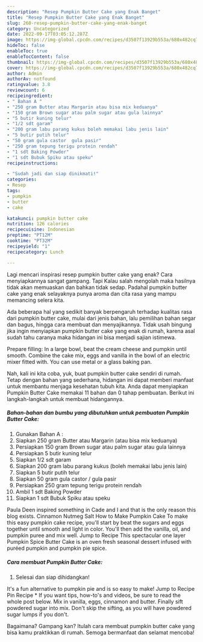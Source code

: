 ```yaml
---
description: "Resep Pumpkin Butter Cake yang Enak Banget"
title: "Resep Pumpkin Butter Cake yang Enak Banget"
slug: 260-resep-pumpkin-butter-cake-yang-enak-banget
category: Uncategorized
date: 2022-09-17T03:05:12.287Z
image: https://img-global.cpcdn.com/recipes/d3507f13929b553a/680x482cq70/pumpkin-butter-cake-foto-resep-utama.jpg
hideToc: false
enableToc: true
enableTocContent: false
thumbnail: https://img-global.cpcdn.com/recipes/d3507f13929b553a/680x482cq70/pumpkin-butter-cake-foto-resep-utama.jpg
cover: https://img-global.cpcdn.com/recipes/d3507f13929b553a/680x482cq70/pumpkin-butter-cake-foto-resep-utama.jpg
author: Admin
authorAv: notfound
ratingvalue: 3.8
reviewcount: 6
recipeingredient:
- " Bahan A "
- "250 gram Butter atau Margarin atau bisa mix keduanya"
- "150 gram Brown sugar atau palm sugar atau gula lainnya"
- "5 butir kuning telur"
- "1/2 sdt garam"
- "200 gram labu parang kukus boleh memakai labu jenis lain"
- "5 butir putih telur"
- "50 gram gula castor  gula pasir"
- "250 gram tepung terigu protein rendah"
- "1 sdt Baking Powder"
- "1 sdt Bubuk Spiku atau speku"
recipeinstructions:

- "Sudah jadi dan siap dinikmati!"
categories:
- Resep
tags:
- pumpkin
- butter
- cake

katakunci: pumpkin butter cake 
nutrition: 126 calories
recipecuisine: Indonesian
preptime: "PT12M"
cooktime: "PT32M"
recipeyield: "1"
recipecategory: Lunch

---
```



Lagi mencari inspirasi resep pumpkin butter cake yang enak? Cara menyiapkannya sangat gampang. Tapi Kalau salah mengolah maka hasilnya tidak akan memuaskan dan bahkan tidak sedap. Padahal pumpkin butter cake yang enak selayaknya punya aroma dan cita rasa yang mampu memancing selera kita.


Ada beberapa hal yang sedikit banyak berpengaruh terhadap kualitas rasa dari pumpkin butter cake, mulai dari jenis bahan, lalu pemilihan bahan segar dan bagus, hingga cara membuat dan menyajikannya. Tidak usah bingung jika ingin menyiapkan pumpkin butter cake yang enak di rumah, karena asal sudah tahu caranya maka hidangan ini bisa menjadi sajian istimewa.

Prepare filling: In a large bowl, beat the cream cheese and pumpkin until smooth. Combine the cake mix, eggs and vanilla in the bowl of an electric mixer fitted with. You can use metal or a glass baking pan.


Nah, kali ini kita coba, yuk, buat pumpkin butter cake sendiri di rumah. Tetap dengan bahan yang sederhana, hidangan ini dapat memberi manfaat untuk membantu menjaga kesehatan tubuh kita. Anda dapat menyiapkan Pumpkin Butter Cake memakai 11 bahan dan 0 tahap pembuatan. Berikut ini langkah-langkah untuk membuat hidangannya.

<!--inarticleads1-->

##### Bahan-bahan dan bumbu yang dibutuhkan untuk pembuatan Pumpkin Butter Cake:

1. Gunakan  Bahan A :
1. Siapkan 250 gram Butter atau Margarin (atau bisa mix keduanya)
1. Persiapkan 150 gram Brown sugar atau palm sugar atau gula lainnya
1. Persiapkan 5 butir kuning telur
1. Siapkan 1/2 sdt garam
1. Siapkan 200 gram labu parang kukus (boleh memakai labu jenis lain)
1. Siapkan 5 butir putih telur
1. Siapkan 50 gram gula castor / gula pasir
1. Persiapkan 250 gram tepung terigu protein rendah
1. Ambil 1 sdt Baking Powder
1. Siapkan 1 sdt Bubuk Spiku atau speku


Paula Deen inspired something in Cade and I and that is the only reason this blog exists. Cinnamon Nutmeg Salt How to Make Pumpkin Cake To make this easy pumpkin cake recipe, you&#39;ll start by beat the sugars and eggs together until smooth and light in color. You&#39;ll then add the vanilla, oil, and pumpkin puree and mix well. Jump to Recipe This spectacular one layer Pumpkin Spice Butter Cake is an oven fresh seasonal dessert infused with puréed pumpkin and pumpkin pie spice. 

<!--inarticleads2-->

##### Cara membuat Pumpkin Butter Cake:


1. Selesai dan siap dihidangkan!

It&#39;s a fun alternative to pumpkin pie and is so easy to make! Jump to Recipe Pin Recipe * If you want tips, how-to&#39;s and videos, be sure to read the whole post below. Mix in vanilla, eggs, cinnamon and butter. Finally sift powdered sugar into mix. Don&#39;t skip the sifting, as you will have powdered sugar lumps if you don&#39;t. 

Bagaimana? Gampang kan? Itulah cara membuat pumpkin butter cake yang bisa kamu praktikkan di rumah. Semoga bermanfaat dan selamat mencoba!
